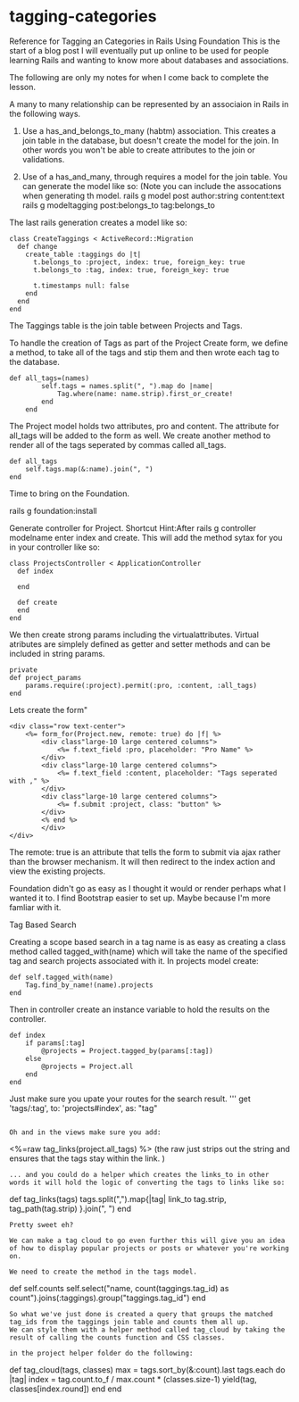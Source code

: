 # tagging-categories
Reference for Tagging an Categories in Rails Using Foundation
This is the start of a blog post I will eventually put up online to be used for 
people learning Rails and wanting to know more about databases and associations. 

The following are only my notes for when I come back to complete the lesson. 

A many to many relationship can be represented by an associaion in Rails in the following ways.

1. Use a has_and_belongs_to_many (habtm) association. This creates a join table in the database, but doesn't create the model for the join. In other words you won't be able to create attributes to the join or validations. 

2. Use of a has_and_many, through requires a model for the join table. 
You can generate the model like so: (Note you can include the assocations when generating th model. 
	rails g model post author:string content:text
	rails g modeltagging post:belongs_to tag:belongs_to  

The last rails generation creates a model like so:
```
class CreateTaggings < ActiveRecord::Migration
  def change
    create_table :taggings do |t|
      t.belongs_to :project, index: true, foreign_key: true
      t.belongs_to :tag, index: true, foreign_key: true

      t.timestamps null: false
    end
  end
end
```
The Taggings table is the join table between Projects and Tags.

To handle the creation of Tags as part of the Project Create form, we define a method, to take all of the tags and stip them and then wrote each tag to the database. 
```
def all_tags=(names)
		self.tags = names.split(", ").map do |name|
			Tag.where(name: name.strip).first_or_create!
		end
	end
```
The Project model holds two attributes, pro and content. The attribute for all_tags will be added to the form as well. 
We create another method to render all of the tags seperated by commas called all_tags.
```
def all_tags 
	self.tags.map(&:name).join(", ")
end
```
Time to bring on the Foundation. 

rails g foundation:install

Generate controller for Project. 
Shortcut Hint:After rails g controller modelname enter index and create. This will add the method sytax for you in your controller like so:
```
class ProjectsController < ApplicationController
  def index
  	
  end

  def create
  end
end
```
We then create strong params including the virtualattributes. Virtual atributes are simplely defined as getter and setter methods and can be included in string params. 
```
private 
def project_params 
	params.require(:project).permit(:pro, :content, :all_tags)
end
```

Lets create the form"
```
<div class="row text-center">
	<%= form_for(Project.new, remote: true) do |f| %>
		<div class"large-10 large centered columns">
			<%= f.text_field :pro, placeholder: "Pro Name" %>
		</div>
		<div class"large-10 large centered columns">
			<%= f.text_field :content, placeholder: "Tags seperated with ," %>
		</div>
		<div class"large-10 large centered columns">
			<%= f.submit :project, class: "button" %>
		</div>
		<% end %>
		</div>
</div>
```

The remote: true is an attribute that tells the form to submit via ajax rather than the browser mechanism.
It will then redirect to the index action and view the existing projects. 

Foundation didn't go as easy as I thought it would or render perhaps what I wanted it to. I find Bootstrap easier to set up. Maybe because I'm more famliar with it. 

Tag Based Search

Creating a scope based search in a tag name is as easy as creating a class method called tagged_with(name) which will take the name of the specified tag and search projects associated with it. 
 In projects model create:

```
def self.tagged_with(name)
	Tag.find_by_name!(name).projects
end
```
Then in controller create an instance variable to hold the results on the controller. 
```
def index
	if params[:tag]
		@projects = Project.tagged_by(params[:tag])
	else
		@projects = Project.all
	end
end
```
Just make sure you upate your routes for the search result. 
'''
get 'tags/:tag', to: 'projects#index', as: "tag"
```

Oh and in the views make sure you add:
```
<%=raw tag_links(project.all_tags) %> (the raw just strips out the string and ensures that the tags stay within the link. )
```
... and you could do a helper which creates the links_to in other words it will hold the logic of converting the tags to links like so:
```
def tag_links(tags)
	tags.split(",").map{|tag| link_to tag.strip, tag_path(tag.strip) }.join(", ")
end
```
Pretty sweet eh?

We can make a tag cloud to go even further this will give you an idea of how to display popular projects or posts or whatever you're working on. 

We need to create the method in the tags model. 
```
def self.counts
	self.select("name, count(taggings.tag_id) as count").joins(:taggings).group("taggings.tag_id")
end
```
So what we've just done is created a query that groups the matched tag_ids from the taggings join table and counts them all up. 
We can style them with a helper method called tag_cloud by taking the result of calling the counts function and CSS classes. 

in the project helper folder do the following:
```
def tag_cloud(tags, classes)
	max = tags.sort_by(&:count).last
	tags.each do |tag|
	index = tag.count.to_f / max.count * (classes.size-1)
	yield(tag, classes[index.round])
	end
end
```

